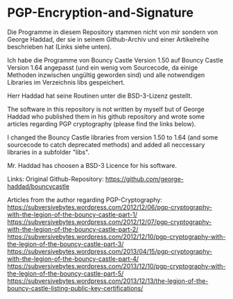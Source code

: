 # PGP-Encryption-and-Signature

Die Programme in diesem Repository stammen nicht von mir sondern von George Haddad, der sie in seinem Github-Archiv und einer Artikelreihe beschrieben hat (Links siehe unten).

Ich habe die Programme von Bouncy Castle Version 1.50 auf Bouncy Castle Version 1.64 angepasst (und ein wenig vom Sourcecode, da einige Methoden inzwischen ungültig geworden sind) und alle notwendigen Libraries im Verzeichnis libs gespeichert.

Herr Haddad hat seine Routinen unter die BSD-3-Lizenz gestellt.

The software in this repository is not written by myself but of George Haddad who published them in his github repository and wrote some articles regarding PGP cryptography (please find the links below).

I changed the Bouncy Castle libraries from version 1.50 to 1.64 (and some sourcecode to catch deprecated methods) and added all neccessary libraries in a subfolder "libs".

Mr. Haddad has choosen a BSD-3 Licence for his software.

Links:
Original Github-Repository: https://github.com/george-haddad/bouncycastle

Articles from the author regarding PGP-Cryptography:
https://subversivebytes.wordpress.com/2012/12/06/pgp-cryptography-with-the-legion-of-the-bouncy-castle-part-1/
https://subversivebytes.wordpress.com/2012/12/07/pgp-cryptography-with-the-legion-of-the-bouncy-castle-part-2/
https://subversivebytes.wordpress.com/2012/12/10/pgp-cryptography-with-the-legion-of-the-bouncy-castle-part-3/
https://subversivebytes.wordpress.com/2013/04/15/pgp-cryptography-with-the-legion-of-the-bouncy-castle-part-4/
https://subversivebytes.wordpress.com/2013/12/10/pgp-cryptography-with-the-legion-of-the-bouncy-castle-part-5/
https://subversivebytes.wordpress.com/2013/12/13/the-legion-of-the-bouncy-castle-listing-public-key-certifications/
